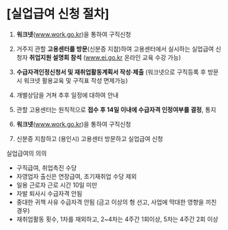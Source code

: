 # [실업급여 신청 절차]

1. **워크넷**(www.work.go.kr)을 통하여 구직신청
1. 거주지 관할 **고용센터를 방문**(신분증 지참)하여 고용센터에서 실시하는 실업급여 신청자 **취업지원 설명회 참석**
   (www.ei.go.kr 온라인 교육 수강 가능)
1. **수급자격인정신청서 및 재취업활동계획서 작성·제출**
   (워크넷으로 구직등록 후 방문시 워크넷 활용교육 및 구직표 작성 면제가능)
1. 개별상담을 거쳐 추후 일정에 대하여 안내
1. 관할 고용센터는 원칙적으로 **접수 후 14일 이내에 수급자격 인정여부를 결정**, 통지

1. **워크넷**(www.work.go.kr)을 통하여 구직신청
1. 신분증 지참하고 (용인시) 고용센터 방문하고 실업급여 신청

실업급여의 의의

- 구직급여, 취업촉진 수당
- 자영업자 출신은 연장급여, 조기재취업 수당 제외
- 일용 근로자 근로 시간 10일 미만
- 자발 퇴사시 수급자격 안됨
- 중대한 귀책 사유 수급자격 안됨 (금고 이상의 형 선고, 사업에 막대한 영향을 끼친 경우)
- 재취업활동 횟수, 1차를 재외하고, 2~4차는 4주간 1회이상, 5차는 4주간 2회 이상
